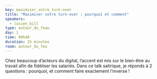 ```yaml
---
key: maximiser_votre_turn-over
title: "Maximiser votre turn-over : pourquoi et comment"
speakers:
  - lucien_bill
type: autour_du_feau
day: 1
time: 09h40
duration: 15 minutes
room: autour_du_feu
---
```


Chez beaucoup d’acteurs du digital, l’accent est mis sur le bien-être au travail afin de fidéliser les salariés. Dans ce talk satirique, je réponds à 2 questions : pourquoi, et comment faire exactement l’inverse !